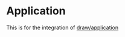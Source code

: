 # Application

This is for the integration of [draw/application](https://github.com/mpoiriert/application)